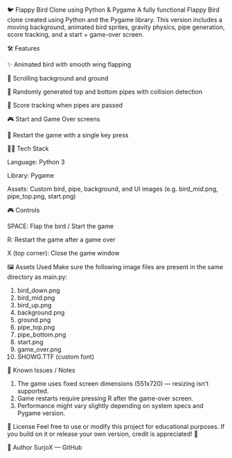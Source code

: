 🐦 Flappy Bird Clone using Python & Pygame
A fully functional Flappy Bird clone created using Python and the Pygame library. This version includes a moving background, animated bird sprites, gravity physics, pipe generation, score tracking, and a start + game-over screen.


🛠 Features

✨ Animated bird with smooth wing flapping

🌆 Scrolling background and ground

🚧 Randomly generated top and bottom pipes with collision detection

🧠 Score tracking when pipes are passed

🎮 Start and Game Over screens

🔁 Restart the game with a single key press


🧑‍💻 Tech Stack

Language: Python 3

Library: Pygame

Assets: Custom bird, pipe, background, and UI images (e.g. bird_mid.png, pipe_top.png, start.png)


🎮 Controls

SPACE: Flap the bird / Start the game

R: Restart the game after a game over

X (top corner): Close the game window


🖼️ Assets Used
Make sure the following image files are present in the same directory as main.py:

1. bird_down.png
2. bird_mid.png
3. bird_up.png
4. background.png
5. ground.png
6. pipe_top.png
7. pipe_bottom.png
8. start.png
9. game_over.png
10. SHOWG.TTF (custom font)

📌 Known Issues / Notes
1. The game uses fixed screen dimensions (551x720) — resizing isn't supported.
2. Game restarts require pressing R after the game-over screen.
3. Performance might vary slightly depending on system specs and Pygame version.

📜 License
Feel free to use or modify this project for educational purposes. If you build on it or release your own version, credit is appreciated! 💛

👤 Author
SurjoX — GitHub
